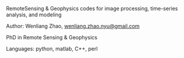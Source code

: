 RemoteSensing & Geophysics codes for image processing, time-series analysis, and modeling 

Author: Wenliang Zhao, wenliang.zhao.nyu@gmail.com

PhD in Remote Sensing & Geophysics

Languages: python, matlab, C++, perl
